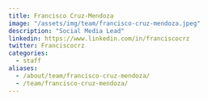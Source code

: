 ```yaml
---
title: Francisco Cruz-Mendoza
image: "/assets/img/team/francisco-cruz-mendoza.jpeg"
description: "Social Media Lead"
linkedin: https://www.linkedin.com/in/franciscocrz
twitter: Franciscocrz
categories:
  - staff
aliases:
  - /about/team/francisco-cruz-mendoza/
  - /team/francisco-cruz-mendoza/
---
```

